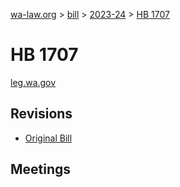 [wa-law.org](/) > [bill](/bill/) > [2023-24](/bill/2023-24/) > [HB 1707](/bill/2023-24/hb/1707/)

# HB 1707
[leg.wa.gov](https://app.leg.wa.gov/billsummary?BillNumber=1707&Year=2023&Initiative=false)

## Revisions
* [Original Bill](1/)

## Meetings